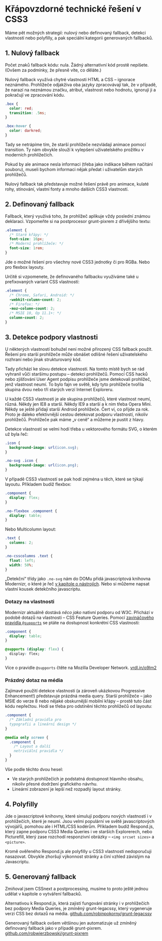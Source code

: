 # Křápovzdorné technické řešení v CSS3

Máme pět možných strategií: nulový nebo definovaný fallback, detekci vlastností nebo polyfilly, a pak speciální kategorii generovaných fallbacků.

## 1. Nulový fallback

Počet znaků fallback kódu: nula. Žádný alternativní kód prostě nepíšete. (Ovšem za podmínky, že přesně víte, co děláte.)

Nulový fallback využívá chytré vlastnosti HTML a CSS – ignorace neznámého. Prohlížeče odjakživa oba jazyky zpracovávají tak, že v případě, že narazí na neznámou značku, atribut, vlastnost nebo hodnotu, ignorují ji a pokračují ve zpracování kódu.

```css
.box {
  color: red;
  transition: .5ms;
}

.box:hover {
  color: darkred;
}
```

Tady se netrápíme tím, že starší prohlížeče nezvládají animace pomocí transition. Ty nám obvykle slouží k vylepšení uživatelského prožitku v moderních prohlížečích.

Pokud by ale animace nesla informaci (třeba jako indikace během načítání souboru), museli bychom informaci nějak předat i uživatelům starých prohlížečů.

Nulový fallback tak představuje možné řešení právě pro animace, kulaté rohy, stínování, vlastní fonty a mnoho dalších CSS3 vlastností.

## 2. Definovaný fallback

Fallback, který využívá toho, že prohlížeč aplikuje vždy poslední známou deklaraci. Vzpomeňte si na postprocesor grunt-pixrem z dřívějšího textu:

```css
.element {
  /* Staré křápy: */
  font-size: 16px;
  /* Moderní prohlížeče: */
  font-size: 1rem;
}
```

Jde o možné řešení pro všechny nové CSS3 jednotky či pro RGBa. Nebo pro flexbox layouty.

Určitě si vzpomenete, že definovaného fallbacku využíváme také u prefixovaných variant CSS vlastností:

```css
.element {
  /* Chrome, Safari, Android: */
  -webkit-column-count: 2;
  /* Firefox: */
  -moz-column-count: 2;
  /* MSIE 10, Op 11.1+: */
  column-count: 2;
}
```

## 3. Detekce podpory vlastnosti

U některých vlastností bohužel není možné přirozený CSS fallback použít. Řešení pro starší prohlížeče může obnášet odlišné řešení uživatelského rozhraní nebo jinak strukturovaný kód.

Tady přichází ke slovu detekce vlastností. Na tomto místě bych se rád vyhranil vůči staršímu postupu – detekci prohlížečů. Pomocí CSS hacků nebo zjišťování User Agent podpisu prohlížeče jsme detekovali prohlížeč, jenž vlastnost neumí. To bylo fajn ve světě, kdy tyto prohlížeče tvořila skupina dvou nebo tří starých verzí Internet Exploreru.

U každé CSS3 vlastnosti je ale skupina prohlížečů, které vlastnost neumí, různá. Někdy jen IE8 a starší. Někdy IE9 a starší a k nim třeba Opera Mini. Někdy se ještě přidají starší Android prohlížeče. Čert ví, co přijde za rok. Proto je daleko efektivnější cestou detekovat podporu vlastností, nikoliv prohlížečů. Prohlížeče pak máme „v ceně“ a můžeme je pustit z hlavy.

Detekce vlastností se velmi hodí třeba u vektorového formátu SVG, o kterém už byla řeč:

```css
.icon {
  background-image: url(icon.svg);
}

.no-svg .icon {
  background-image: url(icon.png);
}
```

V případě CSS3 vlastností se pak hodí zejména u těch, které se týkají layoutu. Příkladem budiž flexbox:

```css
.component {
  display: flex;
}

.no-flexbox .component {
  display: table;
}
```

Nebo Multicolumn layout:

```css
.text {
  columns: 2;
}

.no-csscolumns .text {
  float: left;
  width: 50%;
}
```

„Detekční“ třídy jako `.no-svg` nám do DOMu přidá javascriptová knihovna Modernizr, o které je řeč [v kapitole o nástrojích](nastroje-atd.md). Nebo si můžeme napsat vlastní kousek detekčního javascriptu.

### Dotazy na vlastnosti

Modernizr aktuálně dostává *něco jako* nativní podporu od W3C. Přichází v podobě dotazů na vlastnosti – CSS Feature Queries. Pomocí [zavináčového pravidla `@supports`](css-supports.md) se ptáte na dostupnost konkrétní CSS vlastnosti:

```css
.component {
  display: table;
}

@supports (display: flex) {
  display: flex;
}
```

Více o pravidle `@supports` čtěte na Mozilla Developer Network. [vrdl.in/o9lm2](https://developer.mozilla.org/en-US/docs/Web/CSS/@supports)

### Prázdný dotaz na média

Zajímavé použití detekce vlastnosti (a zároveň ukázkovou Progressive Enhancement!) představuje prázdná media query. Starší prohlížeče – jako MSIE do verze 8 nebo nějaké obskurnější mobilní křápy – prostě tuto část kódu nepřečtou. Hodí se třeba pro odstínění těchto prohlížečů od layoutu:

```css
.component {
  /* Základní pravidla pro
  typografii a lineární design */
}

@media only screen {
  .component {
    /* Layout a další
    netriviální pravidla */
  }
}
```

Vše podle těchto dvou hesel:

- Ve starých prohlížečích je podstatná dostupnost hlavního obsahu, nikoliv přesné dodržení grafického návrhu.
- Lineární zobrazení je lepší než rozpadlý layout stránky.

## 4. Polyfilly

Jde o javascriptové knihovny, které simulují podporu nových vlastností i v prohlížečích, které je neumí. Jsou velmi populární ve světě javascriptových vývojářů, pomohou ale i HTML/CSS kodérům. Příkladem budiž Respond.js, který zapne podporu CSS3 Media Queries i ve starších Explorerech, nebo Picturefill, který zase rozchodí responzivní obrázky – `<img srcset sizes>` a `<picture>`.

Kromě ověřeného Respond.js ale polyfilly u CSS3 vlastností nedoporučuji nasazovat. Obvykle zhoršují výkonnost stránky a činí vzhled závislým na Javascriptu.

## 5. Generovaný fallback

Zmiňoval jsem CSSnext a postprocessing, musíme to proto ještě jednou udělat v kapitole o vytváření fallbacků.

Alternativou k Respond.js, která zajistí fungování stránky i v prohlížečích bez podpory Media Queries, je zmíněný grunt-legacssy, který vygeneruje verzi CSS bez dotazů na média. [github.com/robinpokorny/grunt-legacssy](https://github.com/robinpokorny/grunt-legacssy)

Generovaný fallback ovšem většinou jen automatizuje už zmíněný definovaný fallback jako v případě grunt-pixrem. [github.com/robwierzbowski/grunt-pixrem](https://github.com/robwierzbowski/grunt-pixrem)
